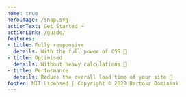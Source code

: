 ```yaml
---
home: true
heroImage: /snap.svg
actionText: Get Started →
actionLink: /guide/
features:
- title: Fully responsive
  details: With the full power of CSS 💪
- title: Optimised
  details: Without heavy calculations 💯
- title: Performance
  details: Reduce the overall load time of your site 💪
footer: MIT Licensed | Copyright © 2020 Bartosz Dominiak
---
```

